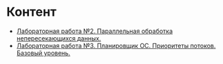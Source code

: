 # Контент

- [Лабораторная работа №2. Параллельная обработка непересекающихся данных.](MultiThreadBlur)
- [Лабораторная работа №3. Планировщик ОС. Приоритеты потоков. Базовый уровень.](ThreadAffinity)
